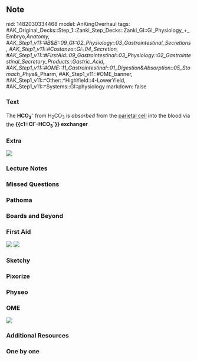 ## Note
nid: 1482030334468
model: AnKingOverhaul
tags: #AK_Original_Decks::Step_1::Zanki_Step_Decks::Zanki_GI::GI_Physiology_+_Embryo,_Anatomy, #AK_Step1_v11::#B&B::09_GI::02_Physiology::03_Gastrointestinal_Secretions, #AK_Step1_v11::#Costanzo::GI::04_Secretion, #AK_Step1_v11::#FirstAid::09_Gastrointestinal::03_Physiology::02_Gastrointestinal_Secretory_Products::Gastric_Acid, #AK_Step1_v11::#OME::11_Gastrointestinal::01_Digestion_&_Absorption::05_Stomach_Phys_&_Pharm, #AK_Step1_v11::#OME_banner, #AK_Step1_v11::^Other::^HighYield::4-LowerYield, #AK_Step1_v11::^Systems::GI::physiology
markdown: false

### Text
<div>
  The <b>HCO<sub>3</sub></b><sup style="font-weight: bold;">-</sup>
  from H<sub>2</sub>CO<sub>3</sub> is <i>absorbed</i> from the
  <u>parietal cell</u> into the blood via the
  <b>{{c1::Cl<sup>-</sup>-HCO<sub>3</sub><sup>-</sup>}}
  exchanger</b>
</div>

### Extra
<img src="paste-91418378895706.jpg">

### Lecture Notes


### Missed Questions


### Pathoma


### Boards and Beyond


### First Aid
<img src="tmpuKWcOa.png"> <img src="tmpYbVDrj.png">

### Sketchy


### Pixorize


### Physeo


### OME
<div class="ome-widget">
  <a href="https://onlinemeded.org?ref=anki"><img src=
  "_OME_AnkiFlashcards_General_4.png"></a>
</div>

### Additional Resources


### One by one


